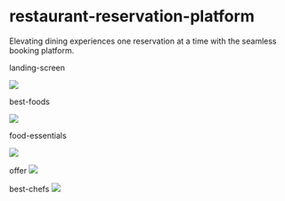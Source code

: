 # restaurant-reservation-platform
Elevating dining experiences one reservation at a time with the seamless booking platform.

landing-screen 

<img src="https://github.com/shan032002/restaurant-reservation-platform/assets/162344161/56fa26ac-2976-4ef3-ad3e-a2c654c604b3" />

best-foods

<img src="https://github.com/shan032002/restaurant-reservation-platform/assets/162344161/b2fdc766-d2b8-4b96-9e64-06993d560d2d" />

food-essentials

<img src="https://github.com/shan032002/restaurant-reservation-platform/assets/162344161/8c4a14eb-40a8-4737-8cb4-ff58b38a2f34"/>

offer
<img src="https://github.com/shan032002/restaurant-reservation-platform/assets/162344161/42e3cd0c-bba8-4ccc-9452-5e0011e87854"/>

best-chefs
<img src="https://github.com/shan032002/restaurant-reservation-platform/assets/162344161/fbbe1a97-6d33-43ed-8c2e-118073c577ab"/>
